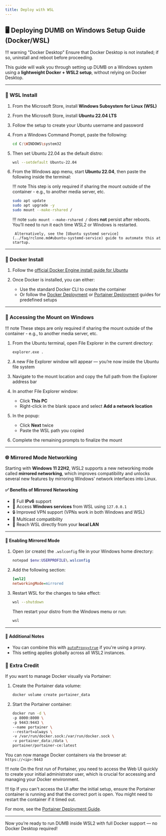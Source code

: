 ```yaml
---
title: Deploy with WSL
---
```


## 🖥️ Deploying DUMB on Windows Setup Guide (Docker/WSL)

!!! warning "Docker Desktop"
    Ensure that Docker Desktop is not installed; if so, uninstall and reboot before proceeding.

This guide will walk you through setting up DUMB on a Windows system using a **lightweight Docker + WSL2 setup**, without relying on Docker Desktop. 

----

### 🐧 WSL Install

1. From the Microsoft Store, install **Windows Subsystem for Linux (WSL)**

2. From the Microsoft Store, install **Ubuntu 22.04 LTS**

3. Follow the setup to create your Ubuntu username and password

4. From a Windows Command Prompt, paste the following:

    ```bash
    cd C:\WINDOWS\system32
    ```

5. Then set Ubuntu 22.04 as the default distro:

    ```bash
    wsl --setdefault Ubuntu-22.04
    ```

6. From the Windows app menu, start **Ubuntu 22.04**, then paste the following inside the terminal:

    !!! note
        This step is only required if sharing the mount outside of the container - e.g., to another media server, etc. 

    ```bash
    sudo apt update
    sudo apt upgrade -y
    sudo mount --make-rshared /
    ```

    !!! note
        `sudo mount --make-rshared /` does **not** persist after reboots. You’ll need to run it each time WSL2 or Windows is restarted.  
        
        Alternatively, see the [Ubuntu systemd service](../faq/rclone.md#ubuntu-systemd-service) guide to automate this at startup.

----

### 🐳 Docker Install

1. Follow the [official Docker Engine install guide for Ubuntu](https://docs.docker.com/engine/install/ubuntu/)

2. Once Docker is installed, you can either:

    - Use the standard Docker CLI to create the container
    - Or follow the [Docker Deployment](docker.md) or [Portainer Deployment](portainer.md) guides for predefined setups

----

### 📂 Accessing the Mount on Windows

!!! note
    These steps are only required if sharing the mount outside of the container - e.g., to another media server, etc. 

1. From the Ubuntu terminal, open File Explorer in the current directory:

    ```bash
    explorer.exe .
    ```

2. A new File Explorer window will appear — you’re now inside the Ubuntu file system

3. Navigate to the mount location and copy the full path from the Explorer address bar

4. In another File Explorer window:
    - Click **This PC**
    - Right-click in the blank space and select **Add a network location**

5. In the popup:
    - Click **Next** twice
    - Paste the WSL path you copied

6. Complete the remaining prompts to finalize the mount

---


### 🌐 Mirrored Mode Networking

Starting with **Windows 11 22H2**, WSL2 supports a new networking mode called **mirrored networking**, which improves compatibility and unlocks several new features by mirroring Windows' network interfaces into Linux.

#### ✅ Benefits of Mirrored Networking

- 🧭 Full **IPv6** support  
- 🔁 Access **Windows services** from WSL using `127.0.0.1`  
- 🔒 Improved VPN support (VPNs work in both Windows and WSL)  
- 📡 Multicast compatibility  
- 🧷 Reach WSL directly from your **local LAN**

---

#### 🔧 Enabling Mirrored Mode

1. Open (or create) the `.wslconfig` file in your Windows home directory:

    ```powershell
    notepad $env:USERPROFILE\.wslconfig
    ```

2. Add the following section:

    ```ini
    [wsl2]
    networkingMode=mirrored
    ```

3. Restart WSL for the changes to take effect:

    ```bash
    wsl --shutdown
    ```

    Then restart your distro from the Windows menu or run:

    ```bash
    wsl
    ```

---

#### 📌 Additional Notes

- You can combine this with [`autoProxy=true`](https://learn.microsoft.com/en-us/windows/wsl/wsl-config#configuration-settings-for-wslconfig) if you're using a proxy.
- This setting applies globally across all WSL2 instances.



### 🌟 Extra Credit

If you want to manage Docker visually via Portainer:

1. Create the Portainer data volume:
    ```bash
    docker volume create portainer_data
    ```

2. Start the Portainer container:

    ```bash
    docker run -d \
    -p 8000:8000 \
    -p 9443:9443 \
    --name portainer \
    --restart=always \
    -v /var/run/docker.sock:/var/run/docker.sock \
    -v portainer_data:/data \
    portainer/portainer-ce:latest
    ```

You can now manage Docker containers via the browser at: `https://<ip>:9443`

!!! note 
    On the first run of Portainer, you need to access the Web UI quickly to create your initial administrator user, which is crucial for accessing and managing your Docker environment. 
    
!!! tip
    If you can't access the UI after the initial setup, ensure the Portainer container is running and that the correct port is open. 
    You might need to restart the container if it timed out. 

For more, see the [Portainer Deployment Guide](./portainer.md).

---

Now you’re ready to run DUMB inside WSL2 with full Docker support — no Docker Desktop required!
